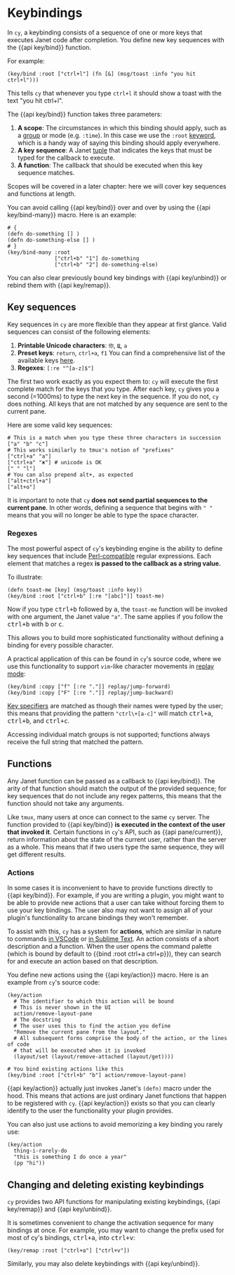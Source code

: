 # Keybindings

In `cy`, a keybinding consists of a sequence of one or more keys that executes Janet code after completion. You define new key sequences with the {{api key/bind}} function.

For example:

```janet
(key/bind :root ["ctrl+l"] (fn [&] (msg/toast :info "you hit ctrl+l")))
```

This tells `cy` that whenever you type `ctrl+l` it should show a toast with the text "you hit ctrl+l".

The {{api key/bind}} function takes three parameters:

1. **A scope**: The circumstances in which this binding should apply, such as a [group](/groups-and-panes.md) or mode (e.g. `:time`). In this case we use the `:root` [keyword](https://janet-lang.org/docs/strings.html), which is a handy way of saying this binding should apply everywhere.
1. **A key sequence**: A Janet [tuple](https://janet-lang.org/docs/data_structures/tuples.html) that indicates the keys that must be typed for the callback to execute.
1. **A function**: The callback that should be executed when this key sequence matches.

Scopes will be covered in a later chapter: here we will cover key sequences and functions at length.

You can avoid calling {{api key/bind}} over and over by using the {{api key/bind-many}} macro. Here is an example:

```janet
# {
(defn do-something [] )
(defn do-something-else [] )
# }
(key/bind-many :root
               ["ctrl+b" "1"] do-something
               ["ctrl+b" "2"] do-something-else)
```

You can also clear previously bound key bindings with {{api key/unbind}} or rebind them with {{api key/remap}}.

## Key sequences

Key sequences in `cy` are more flexible than they appear at first glance. Valid sequences can consist of the following elements:

1. **Printable Unicode characters**: `你`, `Щ`, `a`
1. **Preset keys**: `return`, `ctrl+a`, `f1` You can find a comprehensive list of the available keys [here](/preset-keys.md).
1. **Regexes**: `[:re "^[a-z]$"]`

The first two work exactly as you expect them to: `cy` will execute the first complete match for the keys that you type. After each key, `cy` gives you a second (=1000ms) to type the next key in the sequence. If you do not, `cy` does nothing. All keys that are not matched by any sequence are sent to the current pane.

Here are some valid key sequences:

```janet
# This is a match when you type these three characters in succession
["a" "b" "c"]
# This works similarly to tmux's notion of "prefixes"
["ctrl+a" "a"]
["ctrl+a" "ж"] # unicode is OK
[" " "l"]
# You can also prepend alt+, as expected
["alt+ctrl+a"]
["alt+o"]
```

It is important to note that `cy` **does not send partial sequences to the current pane**. In other words, defining a sequence that begins with `" "` means that you will no longer be able to type the space character.

### Regexes

The most powerful aspect of `cy`'s keybinding engine is the ability to define key sequences that include [Perl-compatible](https://en.wikipedia.org/wiki/Perl_Compatible_Regular_Expressions) regular expressions. Each element that matches a regex **is passed to the callback as a string value.**

To illustrate:

```janet
(defn toast-me [key] (msg/toast :info key))
(key/bind :root ["ctrl+b" [:re "[abc]"]] toast-me)
```

Now if you type <kbd>ctrl+b</kbd> followed by <kbd>a</kbd>, the `toast-me` function will be invoked with one argument, the Janet value `"a"`. The same applies if you follow the <kbd>ctrl+b</kbd> with <kbd>b</kbd> or <kbd>c</kbd>.

This allows you to build more sophisticated functionality without defining a binding for every possible character.

A practical application of this can be found in `cy`'s source code, where we use this functionality to support `vim`-like character movements in [replay mode](/replay-mode.md):

```janet
(key/bind :copy ["f" [:re "."]] replay/jump-forward)
(key/bind :copy ["F" [:re "."]] replay/jump-backward)
```

[Key specifiers](/preset-keys.md) are matched as though their names were typed by the user; this means that providing the pattern `"ctrl\+[a-c]"` will match <kbd>ctrl+a</kbd>, <kbd>ctrl+b</kbd>, and <kbd>ctrl+c</kbd>.

Accessing individual match groups is not supported; functions always receive the full string that matched the pattern.

## Functions

Any Janet function can be passed as a callback to {{api key/bind}}. The arity of that function should match the output of the provided sequence; for key sequences that do not include any regex patterns, this means that the function should not take any arguments.

Like `tmux`, many users at once can connect to the same `cy` server. The function provided to {{api key/bind}} **is executed in the context of the user that invoked it**. Certain functions in `cy`'s API, such as {{api pane/current}}, return information about the state of the current user, rather than the server as a whole. This means that if two users type the same sequence, they will get different results.

### Actions

In some cases it is inconvenient to have to provide functions directly to {{api key/bind}}. For example, if you are writing a plugin, you might want to be able to provide new actions that a user can take without forcing them to use your key bindings. The user also may not want to assign all of your plugin's functionality to arcane bindings they won't remember.

To assist with this, `cy` has a system for **actions**, which are similar in nature to commands [in VSCode](https://code.visualstudio.com/api/extension-guides/command) or [in Sublime Text](https://docs.sublimetext.io/reference/commands.html). An action consists of a short description and a function. When the user opens the command palette (which is bound by default to {{bind :root ctrl+a ctrl+p}}), they can search for and execute an action based on that description.

You define new actions using the {{api key/action}} macro. Here is an example from `cy`'s source code:

```janet
(key/action
  # The identifier to which this action will be bound
  # This is never shown in the UI
  action/remove-layout-pane
  # The docstring
  # The user uses this to find the action you define
  "Remove the current pane from the layout."
  # All subsequent forms comprise the body of the action, or the lines of code
  # that will be executed when it is invoked
  (layout/set (layout/remove-attached (layout/get))))

# You bind existing actions like this
(key/bind :root ["ctrl+b" "b"] action/remove-layout-pane)
```

{{api key/action}} actually just invokes Janet's `(defn)` macro under the hood. This means that actions are just ordinary Janet functions that happen to be registered with `cy`. {{api key/action}} exists so that you can clearly identify to the user the functionality your plugin provides.

You can also just use actions to avoid memorizing a key binding you rarely use:

```janet
(key/action
  thing-i-rarely-do
  "this is something I do once a year"
  (pp "hi"))
```

## Changing and deleting existing keybindings

`cy` provides two API functions for manipulating existing keybindings, {{api key/remap}} and {{api key/unbind}}.

It is sometimes convenient to change the activation sequence for many bindings at once. For example, you may want to change the prefix used for most of cy's bindings, <kbd>ctrl+a</kbd>, into <kbd>ctrl+v</kbd>:

```janet
(key/remap :root ["ctrl+a"] ["ctrl+v"])
```

Similarly, you may also delete keybindings with {{api key/unbind}}.
